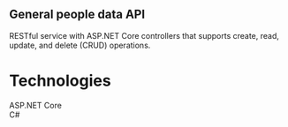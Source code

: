 ## General people data API

RESTful service with ASP.NET Core controllers that supports create, read, update, and delete (CRUD) operations.

# Technologies

ASP.NET Core<br>
C#<br>
